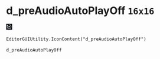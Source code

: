 # d_preAudioAutoPlayOff `16x16`
<img src="/img/d_preAudioAutoPlayOff.png" width=16 height=16>

``` CSharp
EditorGUIUtility.IconContent("d_preAudioAutoPlayOff")
```
```
d_preAudioAutoPlayOff
```
